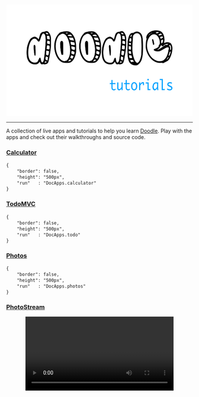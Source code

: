 <div style="text-align: center"><img src="repo_image.png" alt="Doodle Tutorials" style="height:300px"></div>

---

A collection of live apps and tutorials to help you learn [Doodle](https://nacular.github.io/doodle). Play with the apps and check out their 
walkthroughs and source code.

### [Calculator](/calculator)

```doodle
{
    "border": false,
    "height": "500px",
    "run"   : "DocApps.calculator"
}
```

### [TodoMVC](/todo)

```doodle
{
    "border": false,
    "height": "500px",
    "run"   : "DocApps.todo"
}
```

### [Photos](/photos)

```doodle
{
    "border": false,
    "height": "500px",
    "run"   : "DocApps.photos"
}
```

### [PhotoStream](/photostream.md)

<div style="text-align:center; margin: var(--code-block-margin)">
    <video autoplay loop width="400px">
      <source type="video/mp4" src="photo_stream_desktop.mov"/>
      <p>Your browser does not support the video element.</p>
    </video>
</div>